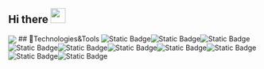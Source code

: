 ## Hi there <img src="https://raw.githubusercontent.com/MartinHeinz/MartinHeinz/master/wave.gif" width="30px">
  <img align="center" src="https://github-readme-stats.vercel.app/api/?username=basedang&theme=or" />
## 🤔Technologies&Tools
<img alt="Static Badge" src="https://img.shields.io/badge/build-Linux-brightgreen?label=OS&labelColor=grey&color=blue"><img alt="Static Badge" src="https://img.shields.io/badge/build-Windows-brightgreen?label=OS&labelColor=grey&color=blue"><img alt="Static Badge" src="https://img.shields.io/badge/build-JAVA-brightgreen?label=Code&labelColor=grey&color=%2334d051"><img alt="Static Badge" src="https://img.shields.io/badge/build-JavaScript-brightgreen?label=Code&labelColor=grey&color=%2334d051"><img alt="Static Badge" src="https://img.shields.io/badge/build-Python-brightgreen?label=Code&labelColor=grey&color=%2334d051"><img alt="Static Badge" src="https://img.shields.io/badge/build-Eclipse%20IDE-brightgreen?label=Editor&labelColor=grey&color=blue"><img alt="Static Badge" src="https://img.shields.io/badge/build-Hbuilder-brightgreen?label=Editor&labelColor=grey&color=blue"><img alt="Static Badge" src="https://img.shields.io/badge/build-Visual%20Studio-brightgreen?label=Editor&labelColor=grey&color=blue"><img alt="Static Badge" src="https://img.shields.io/badge/build-Mysql-brightgreen?label=Tools&labelColor=grey&color=blue"><img alt="Static Badge" src="https://img.shields.io/badge/build-Tencent-brightgreen?label=Cloud&labelColor=grey&color=blue">






<!--
**basedang/basedang** is a ✨ _special_ ✨ repository because its `README.md` (this file) appears on your GitHub profile.

Here are some ideas to get you started:

- 🔭 I’m currently working on ...
- 🌱 I’m currently learning ...
- 👯 I’m looking to collaborate on ...
- 🤔 I’m looking for help with ...
- 💬 Ask me about ...
- 📫 How to reach me: ...
- 😄 Pronouns: ...
- ⚡ Fun fact: ...
-->
